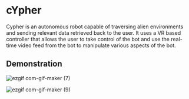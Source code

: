 # cYpher

Cypher is an autonomous robot capable of traversing alien environments and sending relevant data retrieved back to the user.
It uses a VR based controller that allows the user to take control of the bot and use the real-time video feed from the bot to manipulate various aspects of the bot.

## Demonstration

![ezgif com-gif-maker (7)](https://user-images.githubusercontent.com/36446402/114066930-dda6cd00-98b9-11eb-8a0f-457779c7e8b9.gif)

![ezgif com-gif-maker (9)](https://user-images.githubusercontent.com/36446402/114068713-d2ed3780-98bb-11eb-8bcc-e903f19b6c78.gif)

